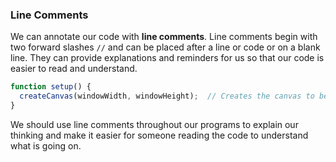 
### Line Comments

We can annotate our code with **line comments**. Line comments begin with two forward slashes `//` and can be placed after a line or code or on a blank line.
They can provide explanations and reminders for us so that our code is easier to read and understand.

```js
function setup() {
  createCanvas(windowWidth, windowHeight);  // Creates the canvas to be the maximum size 
}
```

We should use line comments throughout our programs to explain our thinking and make it easier for someone reading the code to understand what is going on.
